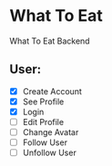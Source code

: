 # What To Eat

What To Eat Backend

## User:

- [x] Create Account
- [x] See Profile
- [x] Login
- [ ] Edit Profile
- [ ] Change Avatar
- [ ] Follow User
- [ ] Unfollow User
